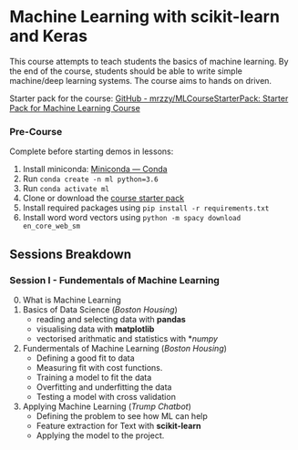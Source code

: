 # Machine Learning with scikit-learn and Keras
This course attempts to teach students the basics of machine learning. By the end of the course, students should be able to write simple machine/deep learning systems. The course aims to hands on driven.

Starter pack for the course: [GitHub - mrzzy/MLCourseStarterPack: Starter Pack for Machine Learning Course](https://github.com/mrzzy/MLCourseStarterPack.git)

### Pre-Course 
Complete before starting demos in lessons:
1. Install miniconda: [Miniconda — Conda](https://conda.io/miniconda.html)
2. Run `conda create -n ml python=3.6`
3. Run `conda activate ml`
4. Clone or download the [course starter pack](https://github.com/mrzzy/MLCourseStarterPack.git)
5. Install required packages using `pip install -r requirements.txt`
6. Install word word vectors using `python -m spacy download en_core_web_sm`
## Sessions Breakdown
### Session I - Fundementals of Machine Learning
0. What is Machine Learning
1. Basics of Data Science (_Boston Housing_)
    - reading and selecting data with **pandas**
    - visualising data with **matplotlib**
    - vectorised arithmatic and statistics with **numpy*
2. Fundermentals of Machine Learning (_Boston Housing_)
    - Defining a good fit to data
    - Measuring fit with cost functions.
    - Training a model to fit the data
    - Overfitting and underfitting the data
    - Testing a model with cross validation
3. Applying Machine Learning (_Trump Chatbot_)
    - Defining the problem to see how ML can help
    - Feature extraction for Text with **scikit-learn**
    - Applying the model to the project.